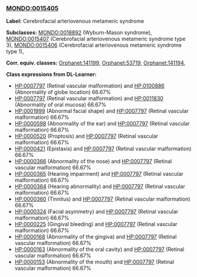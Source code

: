 
### [MONDO:0015405](http://purl.obolibrary.org/obo/MONDO_0015405)
**Label:** Cerebrofacial arteriovenous metameric syndrome

**Subclasses:** [MONDO:0018892](http://purl.obolibrary.org/obo/MONDO_0018892) (Wyburn-Mason syndrome), [MONDO:0015407](http://purl.obolibrary.org/obo/MONDO_0015407) (Cerebrofacial arteriovenous metameric syndrome type 3), [MONDO:0015406](http://purl.obolibrary.org/obo/MONDO_0015406) (Cerebrofacial arteriovenous metameric syndrome type 1), 

**Corr. equiv. classes:** [Orphanet:141199](http://www.orpha.net/ORDO/Orphanet_141199), [Orphanet:53719](http://www.orpha.net/ORDO/Orphanet_53719), [Orphanet:141194](http://www.orpha.net/ORDO/Orphanet_141194), 

**Class expressions from DL-Learner:**

- [HP:0007797](http://purl.obolibrary.org/obo/HP_0007797) (Retinal vascular malformation) and [HP:0100886](http://purl.obolibrary.org/obo/HP_0100886) (Abnormality of globe location) 66.67%
- [HP:0007797](http://purl.obolibrary.org/obo/HP_0007797) (Retinal vascular malformation) and [HP:0011830](http://purl.obolibrary.org/obo/HP_0011830) (Abnormality of oral mucosa) 66.67%
- [HP:0001999](http://purl.obolibrary.org/obo/HP_0001999) (Abnormal facial shape) and [HP:0007797](http://purl.obolibrary.org/obo/HP_0007797) (Retinal vascular malformation) 66.67%
- [HP:0000598](http://purl.obolibrary.org/obo/HP_0000598) (Abnormality of the ear) and [HP:0007797](http://purl.obolibrary.org/obo/HP_0007797) (Retinal vascular malformation) 66.67%
- [HP:0000520](http://purl.obolibrary.org/obo/HP_0000520) (Proptosis) and [HP:0007797](http://purl.obolibrary.org/obo/HP_0007797) (Retinal vascular malformation) 66.67%
- [HP:0000421](http://purl.obolibrary.org/obo/HP_0000421) (Epistaxis) and [HP:0007797](http://purl.obolibrary.org/obo/HP_0007797) (Retinal vascular malformation) 66.67%
- [HP:0000366](http://purl.obolibrary.org/obo/HP_0000366) (Abnormality of the nose) and [HP:0007797](http://purl.obolibrary.org/obo/HP_0007797) (Retinal vascular malformation) 66.67%
- [HP:0000365](http://purl.obolibrary.org/obo/HP_0000365) (Hearing impairment) and [HP:0007797](http://purl.obolibrary.org/obo/HP_0007797) (Retinal vascular malformation) 66.67%
- [HP:0000364](http://purl.obolibrary.org/obo/HP_0000364) (Hearing abnormality) and [HP:0007797](http://purl.obolibrary.org/obo/HP_0007797) (Retinal vascular malformation) 66.67%
- [HP:0000360](http://purl.obolibrary.org/obo/HP_0000360) (Tinnitus) and [HP:0007797](http://purl.obolibrary.org/obo/HP_0007797) (Retinal vascular malformation) 66.67%
- [HP:0000324](http://purl.obolibrary.org/obo/HP_0000324) (Facial asymmetry) and [HP:0007797](http://purl.obolibrary.org/obo/HP_0007797) (Retinal vascular malformation) 66.67%
- [HP:0000225](http://purl.obolibrary.org/obo/HP_0000225) (Gingival bleeding) and [HP:0007797](http://purl.obolibrary.org/obo/HP_0007797) (Retinal vascular malformation) 66.67%
- [HP:0000168](http://purl.obolibrary.org/obo/HP_0000168) (Abnormality of the gingiva) and [HP:0007797](http://purl.obolibrary.org/obo/HP_0007797) (Retinal vascular malformation) 66.67%
- [HP:0000163](http://purl.obolibrary.org/obo/HP_0000163) (Abnormality of the oral cavity) and [HP:0007797](http://purl.obolibrary.org/obo/HP_0007797) (Retinal vascular malformation) 66.67%
- [HP:0000153](http://purl.obolibrary.org/obo/HP_0000153) (Abnormality of the mouth) and [HP:0007797](http://purl.obolibrary.org/obo/HP_0007797) (Retinal vascular malformation) 66.67%


